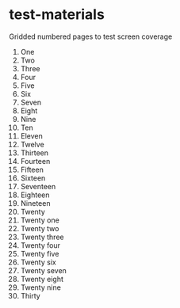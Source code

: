 # test-materials
Gridded numbered pages to test screen coverage
1. One
2. Two
3. Three
4. Four
5. Five
6. Six
7. Seven
8. Eight
9. Nine
10. Ten
11. Eleven
12. Twelve
13. Thirteen
14. Fourteen
15. Fifteen
16. Sixteen
17. Seventeen
18. Eighteen 
19. Nineteen
20. Twenty
21. Twenty one
22. Twenty two
23. Twenty three
24. Twenty four
25. Twenty five
26. Twenty six
27. Twenty seven
28. Twenty eight
29. Twenty nine
30. Thirty
